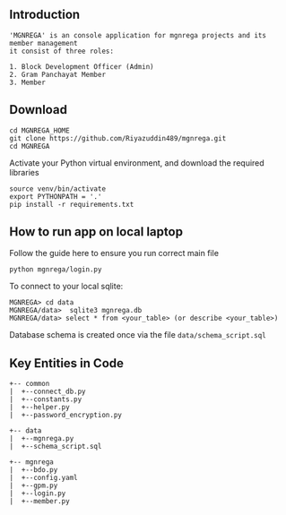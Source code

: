 ## Introduction
```
'MGNREGA' is an console application for mgnrega projects and its member management
it consist of three roles:

1. Block Development Officer (Admin)
2. Gram Panchayat Member
3. Member

```
## Download

```
cd MGNREGA_HOME
git clone https://github.com/Riyazuddin489/mgnrega.git
cd MGNREGA
```


Activate your Python virtual environment, and download the required libraries
```
source venv/bin/activate
export PYTHONPATH = '.'
pip install -r requirements.txt
```

## How to run app on local laptop

Follow the guide here to ensure you run correct main file
```
python mgnrega/login.py
```

To connect to your local sqlite: 

```
MGNREGA> cd data
MGNREGA/data>  sqlite3 mgnrega.db
MGNREGA/data> select * from <your_table> (or describe <your_table>)
```

Database schema is created once via the file `data/schema_script.sql`



Key Entities in Code
----
```   
+-- common
|  +--connect_db.py
|  +--constants.py
|  +--helper.py
|  +--password_encryption.py

+-- data
|  +--mgnrega.py
|  +--schema_script.sql

+-- mgnrega
|  +--bdo.py
|  +--config.yaml
|  +--gpm.py
|  +--login.py
|  +--member.py

 
```
